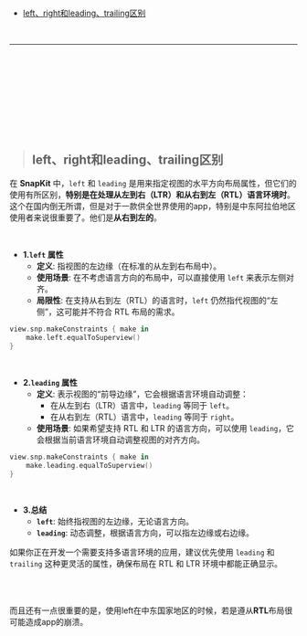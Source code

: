 > <h1 id=""></h1>
- [left、right和leading、trailing区别](#left、right和leading、trailing区别) 







<br/>

***
<br/><br/><br/>

> <h1 id=""></h1>

<br/><br/><br/>

> <h2 id="left、right和leading、trailing区别">left、right和leading、trailing区别</h2>


在 **SnapKit** 中，`left` 和 `leading` 是用来指定视图的水平方向布局属性，但它们的使用有所区别，**特别是在处理从左到右（LTR）和从右到左（RTL）语言环境时**。这个在国内倒无所谓，但是对于一款供全世界使用的app，特别是中东阿拉伯地区使用者来说很重要了。他们是**从右到左的**。

<br/>

 - **1.`left` 属性**
	- **定义**: 指视图的左边缘（在标准的从左到右布局中）。
	- **使用场景**: 在不考虑语言方向的布局中，可以直接使用 `left` 来表示左侧对齐。
	- **局限性**: 在支持从右到左（RTL）的语言时，`left` 仍然指代视图的“左侧”，这可能并不符合 RTL 布局的需求。

```swift
view.snp.makeConstraints { make in
    make.left.equalToSuperview()
}
```

<br/>

 - **2.`leading` 属性**
	- **定义**: 表示视图的“前导边缘”，它会根据语言环境自动调整：
	  - 在从左到右（LTR）语言中，`leading` 等同于 `left`。
	  - 在从右到左（RTL）语言中，`leading` 等同于 `right`。
	- **使用场景**: 如果希望支持 RTL 和 LTR 的语言方向，可以使用 `leading`，它会根据当前语言环境自动调整视图的对齐方向。

```swift
view.snp.makeConstraints { make in
    make.leading.equalToSuperview()
}
```

<br/>

 - **3.总结**
	- **`left`**: 始终指视图的左边缘，无论语言方向。
	- **`leading`**: 动态调整，根据语言方向，可以指左边缘或右边缘。

如果你正在开发一个需要支持多语言环境的应用，建议优先使用 `leading` 和 `trailing` 这种更灵活的属性，确保布局在 RTL 和 LTR 环境中都能正确显示。


<br/><br/>

而且还有一点很重要的是，使用left在中东国家地区的时候，若是遵从**RTL**布局很可能造成app的崩溃。

